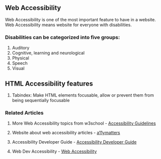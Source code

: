 ## Web Accessibility

Web Accessibility is one of the most important feature to have in a website. Web Accessibility means website for everyone with disabilities. 

### Disabilities can be categorized into five groups:

1. Auditory
2. Cognitive, learning and neurological
3. Physical
4. Speech
5. Visual

## HTML Accessibility features

1. Tabindex: Make HTML elements focusable, allow or prevent them from being sequentially focusable


### Related Articles 

1. More Web Accessibility topics from w3school - [Accessibility Guidelines](https://www.w3schools.com/accessibility/index.php)

2. Website about web accessibility articles - [a11ymatters](https://www.a11ymatters.com/) 

3. Accessibility Developer Guide - [Accessibility Developer Guide](https://www.accessibility-developer-guide.com/)

4. Web Dev Accessibility - [Web Accessibility](https://web.dev/learn/design/accessibility/)
